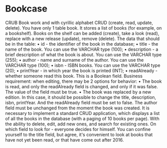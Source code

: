 # Bookcase
CRUB Book work and  with cyrillic alphabet
CRUD (create, read, update, delete).
You have only 1 table book. It stores a list of books (for example, on a bookshelf). Books on the shelf can be added (create), take a look (read), replace with a new release (update), remove (delete).
The data that should be in the table:
• id - the identifier of the book in the database;
• title - the name of the book. You can use the VARCHAR type (100);
• description - a brief description of what the book is about. You can use the VARCHAR type (255);
• author - name and surname of the author. You can use the VARCHAR type (100);
• isbn - ISBN books. You can use the VARCHAR type (20);
• printYear - in which year the book is printed (INT);
• readAlready - whether someone read this book. This is a Boolean field.
Business requirement: when editing, there may be 2 options for behavior:
• The book is read, and only the readAlready field is changed, and only if it was false. The value of the field must be true.
• The book was replaced by a new edition. In this case, it should be possible to change the title, description, isbn, printYear. And the readAlready field must be set to false. The author field must be unchanged from the moment the book was created.
It is necessary to implement a standard CRUD application, which displays a list of all the books in the database (with a paging of 10 books per page). With the ability to delete, edit, add new ones, and search for existing ones.
On which field to look for - everyone decides for himself. You can confine yourself to the title field, but agree, it's convenient to look at books that have not yet been read, or that have come out after 2016.
